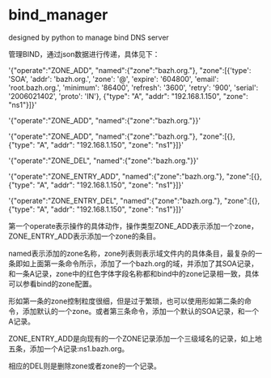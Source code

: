 # bind_manager
designed by python to manage bind DNS server

管理BIND，通过json数据进行传递，具体见下：

'{"operate":"ZONE_ADD", "named":{"zone":"bazh.org."}, "zone":[{'type': 'SOA', 'addr': 'bazh.org.', 'zone': '@', 'expire': '604800', 'email': 'root.bazh.org.', 'minimum': '86400', 'refresh': '3600', 'retry': '900', 'serial': '2006021402', 'proto': 'IN'}, {"type": "A", "addr": "192.168.1.150", "zone": "ns1"}]}'

'{"operate":"ZONE_ADD", "named":{"zone":"bazh.org."}}'

'{"operate":"ZONE_ADD", "named":{"zone":"bazh.org."}, "zone":[{}, {"type": "A", "addr": "192.168.1.150", "zone": "ns1"}]}'

'{"operate":"ZONE_DEL", "named":{"zone":"bazh.org."}}'

'{"operate":"ZONE_ENTRY_ADD", "named":{"zone":"bazh.org."}, "zone":[{}, {"type": "A", "addr": "192.168.1.150", "zone": "ns1"}]}'

'{"operate":"ZONE_ENTRY_DEL", "named":{"zone":"bazh.org."}, "zone":[{}, {"type": "A", "addr": "192.168.1.150", "zone": "ns1"}]}'

第一个operate表示操作的具体动作，操作类型ZONE_ADD表示添加一个zone，ZONE_ENTRY_ADD表示添加一个zone的条目。

named表示添加的zone名称，zone列表则表示域文件内的具体条目，最复杂的一条即如上面第一条命令所示，添加了一个bazh.org的域，并添加了其SOA记录，和一条A记录，zone中的红色字体字段名称都和bind中的zone记录相一致，具体可以参看bind的zone配置。

形如第一条的zone控制粒度很细，但是过于繁琐，也可以使用形如第二条的命令，添加默认的一个zone。或者第三条命令，添加一个默认的SOA记录，和一个A记录。

ZONE_ENTRY_ADD是向现有的一个ZONE记录添加一个三级域名的记录，如上地五条，添加一个A记录:ns1.bazh.org。

相应的DEL则是删除zone或者zone的一个记录。
